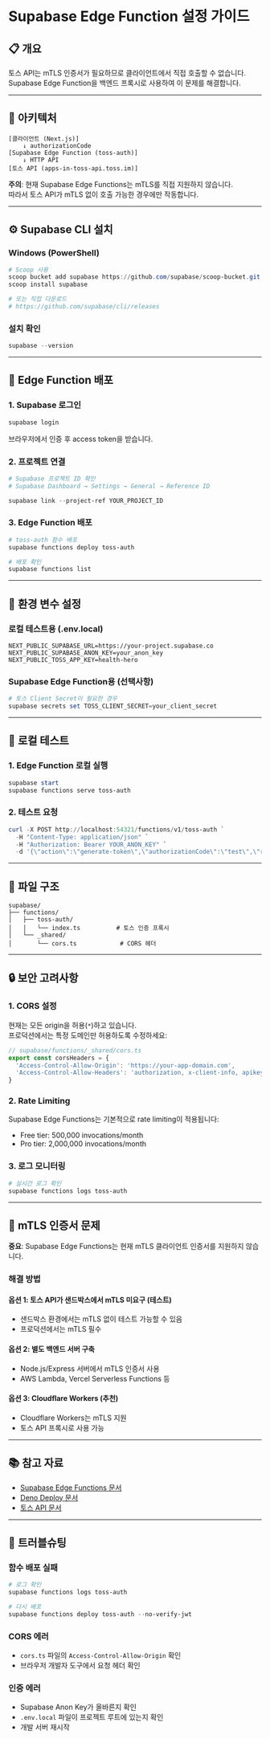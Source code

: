 # Supabase Edge Function 설정 가이드

## 📋 개요

토스 API는 mTLS 인증서가 필요하므로 클라이언트에서 직접 호출할 수 없습니다.  
Supabase Edge Function을 백엔드 프록시로 사용하여 이 문제를 해결합니다.

---

## 🎯 아키텍처

```
[클라이언트 (Next.js)]
    ↓ authorizationCode
[Supabase Edge Function (toss-auth)]
    ↓ HTTP API
[토스 API (apps-in-toss-api.toss.im)]
```

**주의**: 현재 Supabase Edge Functions는 mTLS를 직접 지원하지 않습니다.  
따라서 토스 API가 mTLS 없이 호출 가능한 경우에만 작동합니다.

---

## ⚙️ Supabase CLI 설치

### Windows (PowerShell)

```powershell
# Scoop 사용
scoop bucket add supabase https://github.com/supabase/scoop-bucket.git
scoop install supabase

# 또는 직접 다운로드
# https://github.com/supabase/cli/releases
```

### 설치 확인

```powershell
supabase --version
```

---

## 🚀 Edge Function 배포

### 1. Supabase 로그인

```powershell
supabase login
```

브라우저에서 인증 후 access token을 받습니다.

### 2. 프로젝트 연결

```powershell
# Supabase 프로젝트 ID 확인
# Supabase Dashboard → Settings → General → Reference ID

supabase link --project-ref YOUR_PROJECT_ID
```

### 3. Edge Function 배포

```powershell
# toss-auth 함수 배포
supabase functions deploy toss-auth

# 배포 확인
supabase functions list
```

---

## 🔑 환경 변수 설정

### 로컬 테스트용 (.env.local)

```.env
NEXT_PUBLIC_SUPABASE_URL=https://your-project.supabase.co
NEXT_PUBLIC_SUPABASE_ANON_KEY=your_anon_key
NEXT_PUBLIC_TOSS_APP_KEY=health-hero
```

### Supabase Edge Function용 (선택사항)

```powershell
# 토스 Client Secret이 필요한 경우
supabase secrets set TOSS_CLIENT_SECRET=your_client_secret
```

---

## 🧪 로컬 테스트

### 1. Edge Function 로컬 실행

```powershell
supabase start
supabase functions serve toss-auth
```

### 2. 테스트 요청

```powershell
curl -X POST http://localhost:54321/functions/v1/toss-auth `
  -H "Content-Type: application/json" `
  -H "Authorization: Bearer YOUR_ANON_KEY" `
  -d '{\"action\":\"generate-token\",\"authorizationCode\":\"test\",\"referrer\":\"SANDBOX\"}'
```

---

## 📁 파일 구조

```
supabase/
├── functions/
│   ├── toss-auth/
│   │   └── index.ts          # 토스 인증 프록시
│   └── _shared/
│       └── cors.ts            # CORS 헤더
```

---

## 🔒 보안 고려사항

### 1. CORS 설정

현재는 모든 origin을 허용(`*`)하고 있습니다.  
프로덕션에서는 특정 도메인만 허용하도록 수정하세요:

```typescript
// supabase/functions/_shared/cors.ts
export const corsHeaders = {
  'Access-Control-Allow-Origin': 'https://your-app-domain.com',
  'Access-Control-Allow-Headers': 'authorization, x-client-info, apikey, content-type',
}
```

### 2. Rate Limiting

Supabase Edge Functions는 기본적으로 rate limiting이 적용됩니다:
- Free tier: 500,000 invocations/month
- Pro tier: 2,000,000 invocations/month

### 3. 로그 모니터링

```powershell
# 실시간 로그 확인
supabase functions logs toss-auth
```

---

## 🚨 mTLS 인증서 문제

**중요**: Supabase Edge Functions는 현재 mTLS 클라이언트 인증서를 지원하지 않습니다.

### 해결 방법

#### 옵션 1: 토스 API가 샌드박스에서 mTLS 미요구 (테스트)
- 샌드박스 환경에서는 mTLS 없이 테스트 가능할 수 있음
- 프로덕션에서는 mTLS 필수

#### 옵션 2: 별도 백엔드 서버 구축
- Node.js/Express 서버에서 mTLS 인증서 사용
- AWS Lambda, Vercel Serverless Functions 등

#### 옵션 3: Cloudflare Workers (추천)
- Cloudflare Workers는 mTLS 지원
- 토스 API 프록시로 사용 가능

---

## 📚 참고 자료

- [Supabase Edge Functions 문서](https://supabase.com/docs/guides/functions)
- [Deno Deploy 문서](https://deno.com/deploy/docs)
- [토스 API 문서](https://developers-apps-in-toss.toss.im/api/overview.html)

---

## 🔧 트러블슈팅

### 함수 배포 실패

```powershell
# 로그 확인
supabase functions logs toss-auth

# 다시 배포
supabase functions deploy toss-auth --no-verify-jwt
```

### CORS 에러

- `cors.ts` 파일의 `Access-Control-Allow-Origin` 확인
- 브라우저 개발자 도구에서 요청 헤더 확인

### 인증 에러

- Supabase Anon Key가 올바른지 확인
- `.env.local` 파일이 프로젝트 루트에 있는지 확인
- 개발 서버 재시작

